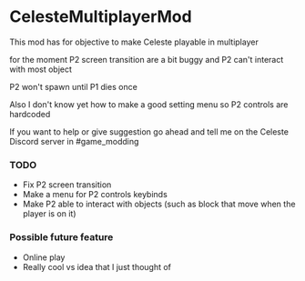 # CelesteMultiplayerMod
This mod has for objective to make Celeste playable in multiplayer

for the moment P2 screen transition are a bit buggy and P2 can't interact with most object 

P2 won't spawn until P1 dies once

Also I don't know yet how to make a good setting menu so P2 controls are hardcoded

If you want to help or give suggestion go ahead and tell me on the Celeste Discord server in #game_modding

### TODO
- Fix P2 screen transition
- Make a menu for P2 controls keybinds
- Make P2 able to interact with objects (such as block that move when the player is on it)

### Possible future feature
- Online play
- Really cool vs idea that I just thought of
